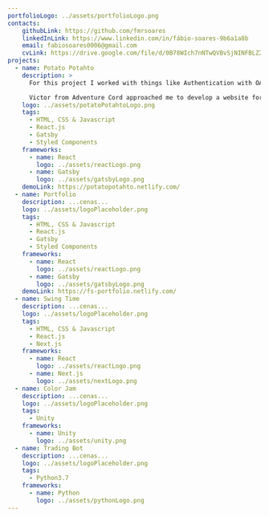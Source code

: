 ```yaml
---
portfolioLogo: ../assets/portfolioLogo.png
contacts: 
    githubLink: https://github.com/fmrsoares
    linkedInLink: https://www.linkedin.com/in/fábio-soares-9b6a1a8b
    email: fabiosoares0006@gmail.com
    cvLink: https://drive.google.com/file/d/0B78WIch7nNTwQVBvSjNINFBLZ2hscV9KbUdaejdlNGJkUWlz/view?usp=sharing
projects:
  - name: Potato Potahto
    description: >
      For this project I worked with things like Authentication with OAuth2, PayPal API, Database Design, UI & UX, and I used Vue and Vuex to make the project a Single Page Application.

      Victor from Adventure Cord approached me to develop a website for his Discord bot where users can log in with their Discord accounts and view their profile stats, view other users's stats, read news and updates for the bot directly from the team and purchase products to use within the bot. Since I had a lot of time to build the project and wanted to learn as much as possible, I decided to build everything from scratch.
    logo: ../assets/potatoPotahtoLogo.png
    tags:
      - HTML, CSS & Javascript
      - React.js
      - Gatsby
      - Styled Components
    frameworks:
      - name: React
        logo: ../assets/reactLogo.png
      - name: Gatsby
        logo: ../assets/gatsbyLogo.png
    demoLink: https://potatopotahto.netlify.com/
  - name: Portfolio
    description: ...cenas...
    logo: ../assets/logoPlaceholder.png
    tags:
      - HTML, CSS & Javascript
      - React.js
      - Gatsby
      - Styled Components
    frameworks:
      - name: React
        logo: ../assets/reactLogo.png
      - name: Gatsby
        logo: ../assets/gatsbyLogo.png
    demoLink: https://fs-portfolio.netlify.com/
  - name: Swing Time
    description: ...cenas...
    logo: ../assets/logoPlaceholder.png
    tags:
      - HTML, CSS & Javascript
      - React.js
      - Next.js
    frameworks:
      - name: React
        logo: ../assets/reactLogo.png
      - name: Next.js
        logo: ../assets/nextLogo.png
  - name: Color Jam
    description: ...cenas...
    logo: ../assets/logoPlaceholder.png
    tags:
      - Unity
    frameworks:
      - name: Unity
        logo: ../assets/unity.png
  - name: Trading Bot
    description: ...cenas...
    logo: ../assets/logoPlaceholder.png
    tags:
      - Python3.7
    frameworks:
      - name: Python
        logo: ../assets/pythonLogo.png
---
```




